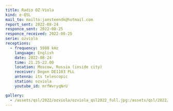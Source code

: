 ```yaml
---
title: Radio OZ-Viola
kind: e-QSL
mail_to: mailto:jansteendk@hotmail.com
report_sent: 2022-08-24
responce_sent: 2022-08-25
responce_received: 2022-08-25
serie: ozviola
receptions:
  - frequency: 5980 kHz
    language: English
    date: 2022-08-24
    time: 21.25-22.00
    location: Moscow, Russia (inside city)
    receiver: Degen DE1103 PLL
    antenna: its telescopic
    station: ozviola
    youtube_id: mrfWvryqNrU

gallery:
  - /assets/qsl/2022/ozviola/ozviola_qsl2022_full.jpg:/assets/qsl/2022/ozviola/ozviola_qsl2022_small.jpg
---
```

